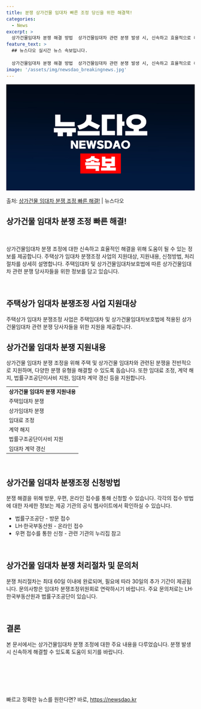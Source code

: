 ```yaml
---
title: 분쟁 상가건물 임대차 빠른 조정 당신을 위한 해결책!
categories:
  - News
excerpt: >
  상가건물임대차 분쟁 해결 방법  상가건물임대차 관련 분쟁 발생 시, 신속하고 효율적으로 해결하기 위해 도움이…
feature_text: >
  ## 뉴스다오 실시간 뉴스 속보입니다.

  상가건물임대차 분쟁 해결 방법  상가건물임대차 관련 분쟁 발생 시, 신속하고 효율적으로 해결하기 위해 도움이…
image: '/assets/img/newsdao_breakingnews.jpg'
---
```


![뉴스다오 속보](/assets/img/newsdao_breakingnews.jpg)

<p>출처: <a href="https://newsdao.kr/4436" rel="dofollow">상가건물 임대차 분쟁 조정 빠른 해결!</a> | 뉴스다오</p>

<h2 data-ke-size="size26">상가건물 임대차 분쟁 조정 빠른 해결!</h2>
<p data-ke-size="size16">&nbsp;</p>
상가건물임대차 분쟁 조정에 대한 신속하고 효율적인 해결을 위해 도움이 될 수 있는 정보를 제공합니다. 주택상가 임대차 분쟁조정 사업의 지원대상, 지원내용, 신청방법, 처리절차를 상세히 설명합니다. 주택임대차 및 상가건물임대차보호법에 따른 상가건물임대차 관련 분쟁 당사자들을 위한 정보를 담고 있습니다.
<p data-ke-size="size16">&nbsp;</p>

<h2 data-ke-size="size20">주택상가 임대차 분쟁조정 사업 지원대상</h2>
<p data-ke-size="size16">주택상가 임대차 분쟁조정 사업은 주택임대차 및 상가건물임대차보호법에 적용된 상가건물임대차 관련 분쟁 당사자들을 위한 지원을 제공합니다.</p>

<h2 data-ke-size="size20">상가건물 임대차 분쟁 지원내용</h2>
<p data-ke-size="size16">상가건물 임대차 분쟁 조정을 위해 주택 및 상가건물 임대차와 관련된 분쟁을 전반적으로 지원하며, 다양한 분쟁 유형을 해결할 수 있도록 돕습니다. 또한 임대료 조정, 계약 해지, 법률구조공단이사비 지원, 임대차 계약 갱신 등을 지원합니다.</p>

<table style="width: 100%;">
<tbody>
<tr>
<td style="text-align: center; height: 17px;"><b>상가건물 임대차 분쟁 지원내용</b></td>
</tr>
<tr>
<td style="text-align: left;">주택임대차 분쟁</td>
</tr>
<tr>
<td style="text-align: left;">상가임대차 분쟁</td>
</tr>
<tr>
<td style="text-align: left;">임대료 조정</td>
</tr>
<tr>
<td style="text-align: left;">계약 해지</td>
</tr>
<tr>
<td style="text-align: left;">법률구조공단이사비 지원</td>
</tr>
<tr>
<td style="text-align: left;">임대차 계약 갱신</td>
</tr>
</tbody>
</table>
<p data-ke-size="size16">&nbsp;</p>

<h2 data-ke-size="size20">상가건물 임대차 분쟁조정 신청방법</h2>
<p data-ke-size="size16">분쟁 해결을 위해 방문, 우편, 온라인 접수를 통해 신청할 수 있습니다. 각각의 접수 방법에 대한 자세한 정보는 제공 기관의 공식 웹사이트에서 확인하실 수 있습니다.</p>
<ul>
<li>법률구조공단 - 방문 접수</li>
<li>LH·한국부동산원 - 온라인 접수</li>
<li>우편 접수를 통한 신청 - 관련 기관의 누리집 참고</li>
</ul>
<p data-ke-size="size16">&nbsp;</p>

<h2 data-ke-size="size20">상가건물 임대차 분쟁 처리절차 및 문의처</h2>
<p data-ke-size="size16">분쟁 처리절차는 최대 60일 이내에 완료되며, 필요에 따라 30일의 추가 기간이 제공됩니다. 문의사항은 임대차 분쟁조정위원회로 연락하시기 바랍니다. 주요 문의처로는 LH·한국부동산원과 법률구조공단이 있습니다.</p>
<p data-ke-size="size16">&nbsp;</p>

<h2 data-ke-size="size20">결론</h2>
<p data-ke-size="size16">본 문서에서는 상가건물임대차 분쟁 조정에 대한 주요 내용을 다루었습니다. 분쟁 발생 시 신속하게 해결할 수 있도록 도움이 되기를 바랍니다.</p>
<p data-ke-size="size16">&nbsp;</p>
<p data-ke-size="size16">&nbsp;</p>
<p data-ke-size="size16">&nbsp;</p> 

빠르고 정확한 뉴스를 원한다면? 바로, <a href="https://newsdao.kr" rel="dofollow">https://newsdao.kr</a>


    
